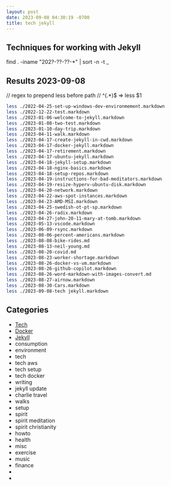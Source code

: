 ```yaml
---
layout: post
date: 2023-09-08 04:30:19 -0700
title: tech jekyll
---
```


## Techniques for working with Jekyll

find . -iname "202?-??-??-*" | sort -n -t _

## Results 2023-09-08

// regex to prepend less before path
// ^(.*)$ => less $1

```bash
less ./2022-04-25-set-up-windows-dev-environmement.markdown
less ./2022-12-22-test.markdown
less ./2023-01-06-welcome-to-jekyll.markdown
less ./2023-01-08-two-test.markdown
less ./2023-01-10-day-trip.markdown
less ./2023-04-11-walk.markdown
less ./2023-04-17-create-jekyll-in-cwd.markdown
less ./2023-04-17-docker-jekyll.markdown
less ./2023-04-17-retirement.markdown
less ./2023-04-17-ubuntu-jekyll.markdown
less ./2023-04-18-jekyll-setup.markdown
less ./2023-04-18-nginx-basics.markdown
less ./2023-04-18-setup-repos.markdown
less ./2023-04-19-instructions-for-bad-meditators.markdown
less ./2023-04-19-resize-hyperv-ubuntu-disk.markdown
less ./2023-04-20-network.markdown
less ./2023-04-22-aws-spot-instances.markdown
less ./2023-04-23-AMD-MSI.markdown
less ./2023-04-25-swedish-ot-pt-sp.markdown
less ./2023-04-26-radix.markdown
less ./2023-04-27-john-20-11-mary-at-tomb.markdown
less ./2023-05-13-vscode.markdown
less ./2023-06-09-rsync.markdown
less ./2023-08-06-percent-americans.markdown
less ./2023-08-08-bike-rides.md
less ./2023-08-13-neil-young.md
less ./2023-08-20-covid.md
less ./2023-08-23-worker-shortage.markdown
less ./2023-08-26-docker-vs-vm.markdown
less ./2023-08-26-github-copilot.markdown
less ./2023-08-26-word-markdown-with-images-convert.md
less ./2023-08-27-airnow.markdown
less ./2023-08-30-Cars.markdown
less ./2023-09-08-tech jekyll.markdown
```

## Categories

- [Tech](#tech)
- [Docker](#docker)
- [Jekyll](#jekyll)
- consumption
- environment
- tech
- tech aws
- tech setup
- tech docker
- writing
- jekyll update
- charlie travel
- walks
- setup
- spirit
- spirit meditation
- spirit christianity
- howto
- health
- misc
- exercise
- music
- finance
-
-
